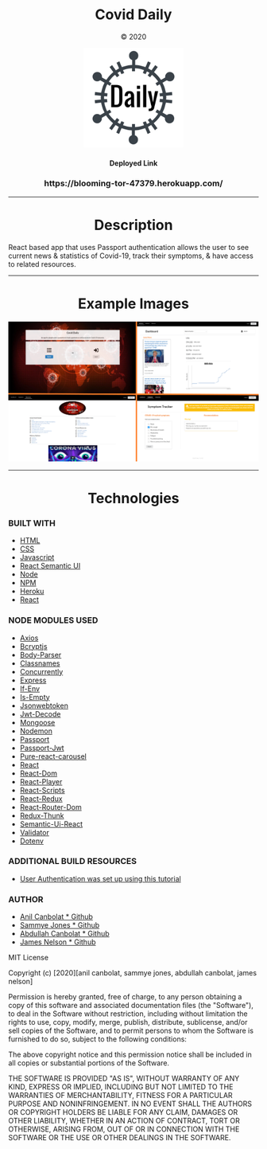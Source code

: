 <h1 align="center">Covid Daily</h1>
<p align="center">&copy; 2020</p>
<p align="center">
  <img width="200px" height="200px" src="/client/src/Covid19Logo.png">
</p>

<h4 strong align="center">Deployed Link</h4>
<h3 href"https://blooming-tor-47379.herokuapp.com/" align="center">https://blooming-tor-47379.herokuapp.com/</h3>

---

<h1 align="center">Description</h1>

React based app that uses Passport authentication allows the user to see current news & statistics of Covid-19, track their symptoms, & have access to related resources.

---

<h1 align="center">Example Images</h1>

![Example profile](./client/public/landing.png)

---

<h1 align="center">Technologies</h1>

### BUILT WITH

- [HTML](https://html.com/)
- [CSS](https://www.w3schools.com/css/)
- [Javascript](https://www.javascript.com/)
- [React Semantic UI](https://react.semantic-ui.com/)
- [Node](https://nodejs.org/en/)
- [NPM](https://www.npmjs.com/)
- [Heroku](https://www.heroku.com/)
- [React](https://reactjs.org/)

### NODE MODULES USED

- [Axios](https://www.npmjs.com/package/axios)
- [Bcryptjs](https://www.npmjs.com/package/bcryptjs)
- [Body-Parser](https://www.npmjs.com/package/body-parser)
- [Classnames](https://www.npmjs.com/package/classnames)
- [Concurrently](https://www.npmjs.com/package/concurrently)
- [Express](https://www.npmjs.com/package/express)
- [If-Env](https://www.npmjs.com/package/if-env)
- [Is-Empty](https://www.npmjs.com/package/is-empty)
- [Jsonwebtoken](https://www.npmjs.com/package/jsonwebtoken)
- [Jwt-Decode](https://www.npmjs.com/package/jwt-decode)
- [Mongoose](https://www.npmjs.com/package/mongoose)
- [Nodemon](https://www.npmjs.com/package/nodemon)
- [Passport](https://www.npmjs.com/package/passport)
- [Passport-Jwt](https://www.npmjs.com/package/passport-jwt)
- [Pure-react-carousel](https://www.npmjs.com/package/pure-react-carousel)
- [React](https://www.npmjs.com/package/react)
- [React-Dom](https://www.npmjs.com/package/react-dom)
- [React-Player](https://www.npmjs.com/package/react-player)
- [React-Scripts](https://www.npmjs.com/package/react-scripts)
- [React-Redux](https://www.npmjs.com/package/react-redux)
- [React-Router-Dom](https://www.npmjs.com/package/react-router-dom)
- [Redux-Thunk](https://www.npmjs.com/package/redux-thunk)
- [Semantic-Ui-React](https://www.npmjs.com/package/semantic-ui-react)
- [Validator](https://www.npmjs.com/package/validator)
- [Dotenv](https://www.npmjs.com/package/dotenv)

### ADDITIONAL BUILD RESOURCES

- [User Authentication was set up using this tutorial](https://blog.bitsrc.io/build-a-login-auth-app-with-mern-stack-part-1-c405048e3669)

### AUTHOR

- [Anil Canbolat \* Github](https://github.com/Anil1992-rgb)
- [Sammye Jones \* Github](https://github.com/SurrealSam)
- [Abdullah Canbolat \* Github](https://github.com/tcanbolat)
- [James Nelson \* Github](https://github.com/alpinelife37)

MIT License

Copyright (c) [2020][anil canbolat, sammye jones, abdullah canbolat, james nelson]

Permission is hereby granted, free of charge, to any person obtaining a copy
of this software and associated documentation files (the "Software"), to deal
in the Software without restriction, including without limitation the rights
to use, copy, modify, merge, publish, distribute, sublicense, and/or sell
copies of the Software, and to permit persons to whom the Software is
furnished to do so, subject to the following conditions:

The above copyright notice and this permission notice shall be included in all
copies or substantial portions of the Software.

THE SOFTWARE IS PROVIDED "AS IS", WITHOUT WARRANTY OF ANY KIND, EXPRESS OR
IMPLIED, INCLUDING BUT NOT LIMITED TO THE WARRANTIES OF MERCHANTABILITY,
FITNESS FOR A PARTICULAR PURPOSE AND NONINFRINGEMENT. IN NO EVENT SHALL THE
AUTHORS OR COPYRIGHT HOLDERS BE LIABLE FOR ANY CLAIM, DAMAGES OR OTHER
LIABILITY, WHETHER IN AN ACTION OF CONTRACT, TORT OR OTHERWISE, ARISING FROM,
OUT OF OR IN CONNECTION WITH THE SOFTWARE OR THE USE OR OTHER DEALINGS IN THE
SOFTWARE.
